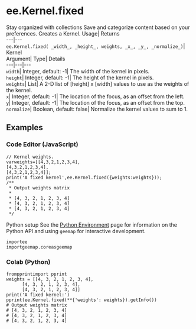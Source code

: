  
#  ee.Kernel.fixed 
Stay organized with collections  Save and categorize content based on your preferences. 
Creates a Kernel. Usage| Returns  
---|---  
`ee.Kernel.fixed( _width_, _height_, weights, _x_, _y_, _normalize_)`| Kernel  
Argument| Type| Details  
---|---|---  
`width`| Integer, default: -1| The width of the kernel in pixels.  
`height`| Integer, default: -1| The height of the kernel in pixels.  
`weights`| List| A 2-D list of [height] x [width] values to use as the weights of the kernel.  
`x`| Integer, default: -1| The location of the focus, as an offset from the left.  
`y`| Integer, default: -1| The location of the focus, as an offset from the top.  
`normalize`| Boolean, default: false| Normalize the kernel values to sum to 1.  
## Examples
### Code Editor (JavaScript)
```
// Kernel weights.
varweights=[[4,3,2,1,2,3,4],
[4,3,2,1,2,3,4],
[4,3,2,1,2,3,4]];
print('A fixed kernel',ee.Kernel.fixed({weights:weights}));
/**
 * Output weights matrix
 *
 * [4, 3, 2, 1, 2, 3, 4]
 * [4, 3, 2, 1, 2, 3, 4]
 * [4, 3, 2, 1, 2, 3, 4]
 */
```

Python setup
See the [ Python Environment](https://developers.google.com/earth-engine/guides/python_install) page for information on the Python API and using `geemap` for interactive development.
```
importee
importgeemap.coreasgeemap
```

### Colab (Python)
```
frompprintimport pprint
weights = [[4, 3, 2, 1, 2, 3, 4],
      [4, 3, 2, 1, 2, 3, 4],
      [4, 3, 2, 1, 2, 3, 4]]
print('A fixed kernel:')
pprint(ee.Kernel.fixed(**{'weights': weights}).getInfo())
# Output weights matrix
# [4, 3, 2, 1, 2, 3, 4]
# [4, 3, 2, 1, 2, 3, 4]
# [4, 3, 2, 1, 2, 3, 4]
```

